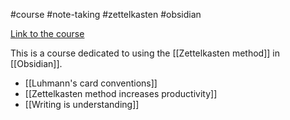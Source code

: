 #course #note-taking #zettelkasten #obsidian 

[Link to the course](https://www.udemy.com/course/the-zettelkasten-method-in-obsidian/?couponCode=CP130525)

This is a course dedicated to using the [[Zettelkasten method]] in [[Obsidian]].

* [[Luhmann's card conventions]]
* [[Zettelkasten method increases productivity]]
* [[Writing is understanding]]